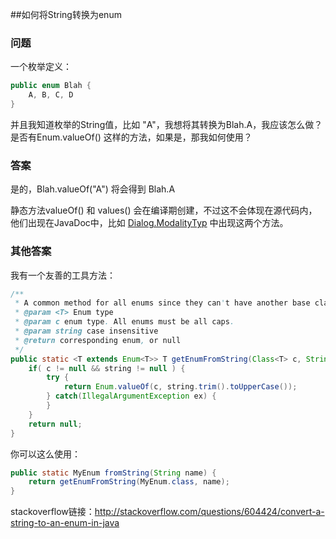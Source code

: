 ##如何将String转换为enum

### 问题
一个枚举定义：

```java
public enum Blah {
    A, B, C, D
}
```
并且我知道枚举的String值，比如 "A"，我想将其转换为Blah.A，我应该怎么做？  
是否有Enum.valueOf() 这样的方法，如果是，那我如何使用？


### 答案
是的，Blah.valueOf("A") 将会得到 Blah.A

静态方法valueOf() 和 values() 会在编译期创建，不过这不会体现在源代码内，他们出现在JavaDoc中，比如 [Dialog.ModalityTyp](http://docs.oracle.com/javase/7/docs/api/java/awt/Dialog.ModalityType.html) 中出现这两个方法。

### 其他答案

我有一个友善的工具方法：
```java
/**
 * A common method for all enums since they can't have another base class
 * @param <T> Enum type
 * @param c enum type. All enums must be all caps.
 * @param string case insensitive
 * @return corresponding enum, or null
 */
public static <T extends Enum<T>> T getEnumFromString(Class<T> c, String string) {
    if( c != null && string != null ) {
        try {
            return Enum.valueOf(c, string.trim().toUpperCase());
        } catch(IllegalArgumentException ex) {
        }
    }
    return null;
}
```

你可以这么使用：

```java
public static MyEnum fromString(String name) {
    return getEnumFromString(MyEnum.class, name);
}
```

stackoverflow链接：http://stackoverflow.com/questions/604424/convert-a-string-to-an-enum-in-java
